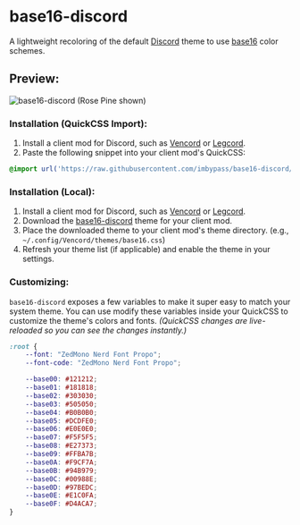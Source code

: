 # base16-discord
A lightweight recoloring of the default [Discord](https://discord.com/) theme to use [base16](https://github.com/tinted-theming/schemes/tree/spec-0.11/base16) color schemes.


## Preview:
![base16-discord (Rose Pine shown)](https://0x0.st/8_02.png)


### Installation (QuickCSS Import):
1. Install a client mod for Discord, such as [Vencord](https://vencord.dev/) or [Legcord](https://legcord.app/).
2. Paste the following snippet into your client mod's QuickCSS:
```css
@import url('https://raw.githubusercontent.com/imbypass/base16-discord/refs/heads/main/base16.css');
```


### Installation (Local):
1. Install a client mod for Discord, such as [Vencord](https://vencord.dev/) or [Legcord](https://legcord.app/).
2. Download the [base16-discord](https://github.com/imbypass/base16-discord) theme for your client mod.
3. Place the downloaded theme to your client mod's theme directory. (e.g., `~/.config/Vencord/themes/base16.css`)
4. Refresh your theme list (if applicable) and enable the theme in your settings.

### Customizing:
`base16-discord` exposes a few variables to make it super easy to match your system theme.
You can use modify these variables inside your QuickCSS to customize the theme's colors and fonts.
*(QuickCSS changes are live-reloaded so you can see the changes instantly.)*
```css
:root {
    --font: "ZedMono Nerd Font Propo";
    --font-code: "ZedMono Nerd Font Propo";

    --base00: #121212;
    --base01: #181818;
    --base02: #303030;
    --base03: #505050;
    --base04: #B0B0B0;
    --base05: #DCDFE0;
    --base06: #E0E0E0;
    --base07: #F5F5F5;
    --base08: #E27373;
    --base09: #FFBA7B;
    --base0A: #F9CF7A;
    --base0B: #94B979;
    --base0C: #00988E;
    --base0D: #97BEDC;
    --base0E: #E1C0FA;
    --base0F: #D4ACA7;
}
```
